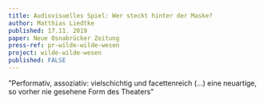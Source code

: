 ```yaml
---
title: Audiovisuelles Spiel: Wer steckt hinter der Maske?
author: Matthias Liedtke
published: 17.11. 2019
paper: Neue Osnabrücker Zeitung
press-ref: pr-wilde-wilde-wesen
project: wilde-wilde-wesen
published: FALSE
---
```


"Performativ, assoziativ: vielschichtig und facettenreich (...) eine neuartige, so vorher nie gesehene Form des Theaters" 
